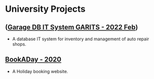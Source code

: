# University Projects

## ([Garage DB IT System GARITS - 2022 Feb](https://github.com/John-LucaGIT/uni/tree/main/Garage%20DB%20IT%20System))
- A database IT system for inventory and management of auto repair shops.

## [BookADay - 2020](https://github.com/John-LucaGIT/uni/tree/main/BookADay)
- A Holiday booking website.

